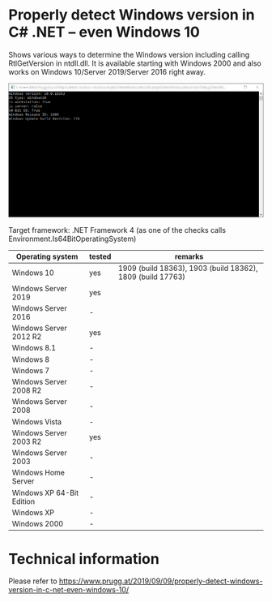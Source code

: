 # Properly detect Windows version in C# .NET – even Windows 10
Shows various ways to determine the Windows version including calling RtlGetVersion in ntdll.dll. It is available starting with Windows 2000 and also works on Windows 10/Server 2019/Server 2016 right away.

<img src="images/windows10-version-demo.png">

Target framework: .NET Framework 4 (as one of the checks calls Environment.Is64BitOperatingSystem)


| Operating system  | tested | remarks |
| ------------- | ------------- | -------------  |
| Windows 10  | yes  | 1909 (build 18363), 1903 (build 18362), 1809 (build 17763)  |
| Windows Server 2019  |yes  |   |
| Windows Server 2016  | -  |   |
| Windows Server 2012 R2  | yes  |   |
| Windows 8.1  | -  |   |
| Windows 8  | -  |   |
| Windows 7  | -  |   |
| Windows Server 2008 R2  | -  |   |
| Windows Server 2008  | -  |   |
| Windows Vista  | -  |   |
| Windows Server 2003 R2  | yes  |   |
| Windows Server 2003  | -  |   |
| Windows Home Server  | -  |   |
| Windows XP 64-Bit Edition  | -  |   |
| Windows XP  | -  |   |
| Windows 2000  | -  |   |


# Technical information
Please refer to https://www.prugg.at/2019/09/09/properly-detect-windows-version-in-c-net-even-windows-10/
